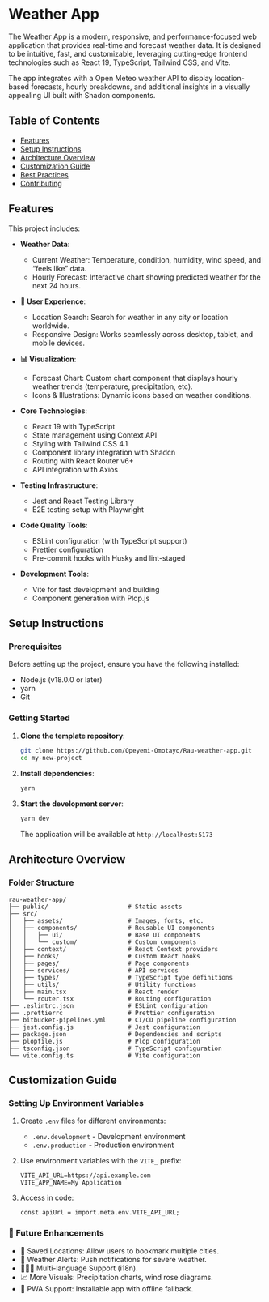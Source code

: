 # Weather App

The Weather App is a modern, responsive, and performance-focused web application that provides real-time and forecast weather data. It is designed to be intuitive, fast, and customizable, leveraging cutting-edge frontend technologies such as React 19, TypeScript, Tailwind CSS, and Vite.

The app integrates with a Open Meteo weather API to display location-based forecasts, hourly breakdowns, and additional insights in a visually appealing UI built with Shadcn components.

## Table of Contents

- [Features](#features)
- [Setup Instructions](#setup-instructions)
- [Architecture Overview](#architecture-overview)
- [Customization Guide](#customization-guide)
- [Best Practices](#best-practices)
- [Contributing](#contributing)

## Features

This project includes:

- **Weather Data**:
  - Current Weather: Temperature, condition, humidity, wind speed, and “feels like” data.
  - Hourly Forecast: Interactive chart showing predicted weather for the next 24 hours.

- **🧭 User Experience**:
  - Location Search: Search for weather in any city or location worldwide.
  - Responsive Design: Works seamlessly across desktop, tablet, and mobile devices.

- **📊 Visualization**:
  - Forecast Chart: Custom chart component that displays hourly weather trends (temperature,   precipitation, etc).
  - Icons & Illustrations: Dynamic icons based on weather conditions.

- **Core Technologies**:
  - React 19 with TypeScript
  - State management using Context API
  - Styling with Tailwind CSS 4.1
  - Component library integration with Shadcn
  - Routing with React Router v6+
  - API integration with Axios 

- **Testing Infrastructure**:
  - Jest and React Testing Library
  - E2E testing setup with Playwright

- **Code Quality Tools**:
  - ESLint configuration (with TypeScript support)
  - Prettier configuration
  - Pre-commit hooks with Husky and lint-staged

- **Development Tools**:
  - Vite for fast development and building
  - Component generation with Plop.js

## Setup Instructions

### Prerequisites

Before setting up the project, ensure you have the following installed:

- Node.js (v18.0.0 or later)
- yarn
- Git

### Getting Started

1. **Clone the template repository**:
   ```bash
   git clone https://github.com/Opeyemi-Omotayo/Rau-weather-app.git
   cd my-new-project
   ```

2. **Install dependencies**:
   ```bash
   yarn
   ```

3. **Start the development server**:
   ```bash
   yarn dev
   ```
   The application will be available at `http://localhost:5173`



## Architecture Overview

### Folder Structure

```
rau-weather-app/
├── public/                      # Static assets
├── src/
│   ├── assets/                  # Images, fonts, etc.
│   ├── components/              # Reusable UI components
│   │   ├── ui/                  # Base UI components
│   │   └── custom/              # Custom components
│   ├── context/                 # React Context providers
│   ├── hooks/                   # Custom React hooks
│   ├── pages/                   # Page components
│   ├── services/                # API services
│   ├── types/                   # TypeScript type definitions
│   ├── utils/                   # Utility functions
│   ├── main.tsx                 # React render
│   └── router.tsx               # Routing configuration
├── .eslintrc.json               # ESLint configuration
├── .prettierrc                  # Prettier configuration
├── bitbucket-pipelines.yml      # CI/CD pipeline configuration
├── jest.config.js               # Jest configuration
├── package.json                 # Dependencies and scripts
├── plopfile.js                  # Plop configuration
├── tsconfig.json                # TypeScript configuration
└── vite.config.ts               # Vite configuration
```







## Customization Guide

### Setting Up Environment Variables

1. Create `.env` files for different environments:
   - `.env.development` - Development environment
   - `.env.production` - Production environment

2. Use environment variables with the `VITE_` prefix:
   ```
   VITE_API_URL=https://api.example.com
   VITE_APP_NAME=My Application
   ```

3. Access in code:
   ```tsx
   const apiUrl = import.meta.env.VITE_API_URL;
   ```


### 🔧 Future Enhancements
 - 📍 Saved Locations: Allow users to bookmark multiple cities.
 - 🔔 Weather Alerts: Push notifications for severe weather.
 - 🧑‍🤝‍🧑 Multi-language Support (i18n).
 - 📈 More Visuals: Precipitation charts, wind rose diagrams.
 - 📱 PWA Support: Installable app with offline fallback.